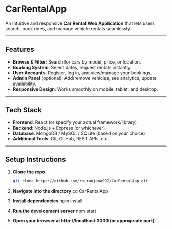 # CarRentalApp

An intuitive and responsive **Car Rental Web Application** that lets users search, book rides, and manage vehicle rentals seamlessly.

---

## Features
- **Browse & Filter**: Search for cars by model, price, or location.
- **Booking System**: Select dates, request rentals instantly.
- **User Accounts**: Register, log in, and view/manage your bookings.
- **Admin Panel** (optional): Add/remove vehicles, see analytics, update availability.
- **Responsive Design**: Works smoothly on mobile, tablet, and desktop.

---

## Tech Stack
- **Frontend**: React (or specify your actual framework/library)
- **Backend**: Node.js + Express (or whichever)
- **Database**: MongoDB / MySQL / SQLite (based on your choice)
- **Additional Tools**: Git, GitHub, REST APIs, etc.

---

## Setup Instructions

1. **Clone the repo**  
   ```bash
   git clone https://github.com/rniranjana992/CarRentalApp.git
   
2. **Navigate into the directory**
   cd CarRentalApp

3. **Install dependencies**
   npm install
   
4. **Run the development server**
   npm start

5. **Open your browser at http://localhost:3000 (or appropriate port).**
